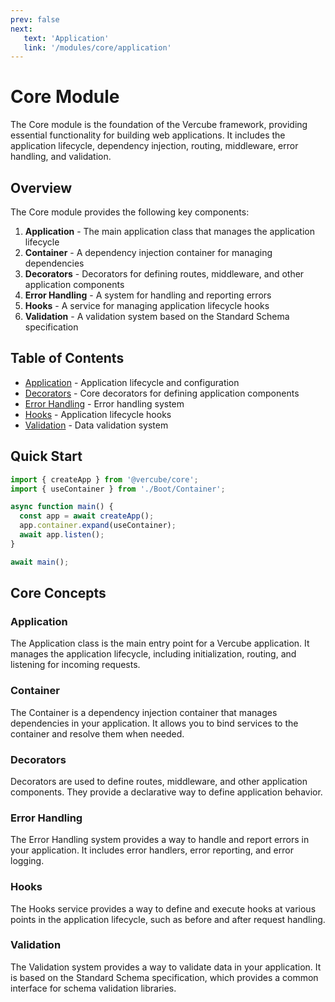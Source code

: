 ```yaml
---
prev: false
next:
   text: 'Application'
   link: '/modules/core/application'
---
```


# Core Module

The Core module is the foundation of the Vercube framework, providing essential functionality for building web applications. It includes the application lifecycle, dependency injection, routing, middleware, error handling, and validation.

## Overview

The Core module provides the following key components:

1. **Application** - The main application class that manages the application lifecycle
2. **Container** - A dependency injection container for managing dependencies
3. **Decorators** - Decorators for defining routes, middleware, and other application components
4. **Error Handling** - A system for handling and reporting errors
5. **Hooks** - A service for managing application lifecycle hooks
6. **Validation** - A validation system based on the Standard Schema specification

## Table of Contents

- [Application](./application.md) - Application lifecycle and configuration
- [Decorators](./decorators.md) - Core decorators for defining application components
- [Error Handling](/guide/error-handling) - Error handling system
- [Hooks](./hooks.md) - Application lifecycle hooks
- [Validation](./validation.md) - Data validation system

## Quick Start

```typescript
import { createApp } from '@vercube/core';
import { useContainer } from './Boot/Container';

async function main() {
  const app = await createApp();
  app.container.expand(useContainer);
  await app.listen();
}

await main();
```

## Core Concepts

### Application

The Application class is the main entry point for a Vercube application. It manages the application lifecycle, including initialization, routing, and listening for incoming requests.

### Container

The Container is a dependency injection container that manages dependencies in your application. It allows you to bind services to the container and resolve them when needed.

### Decorators

Decorators are used to define routes, middleware, and other application components. They provide a declarative way to define application behavior.

### Error Handling

The Error Handling system provides a way to handle and report errors in your application. It includes error handlers, error reporting, and error logging.

### Hooks

The Hooks service provides a way to define and execute hooks at various points in the application lifecycle, such as before and after request handling.

### Validation

The Validation system provides a way to validate data in your application. It is based on the Standard Schema specification, which provides a common interface for schema validation libraries.